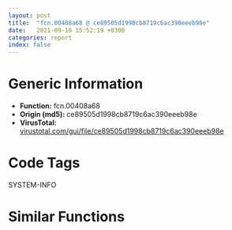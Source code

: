 ```yaml
---
layout: post
title:  "fcn.00408a68 @ ce89505d1998cb8719c6ac390eeeb98e"
date:   2021-09-10 15:52:19 +0300
categories: report
index: false
---
```


# Generic Information
- **Function:** fcn.00408a68
- **Origin (md5):** ce89505d1998cb8719c6ac390eeeb98e
- **VirusTotal:** [virustotal.com/gui/file/ce89505d1998cb8719c6ac390eeeb98e][virustotal_ref]

# Code Tags
<span class="tag" id="SYSTEM-INFO">SYSTEM-INFO</span>


# Similar Functions
<script type="text/javascript" src="https://www.gstatic.com/charts/loader.js"></script>
<script type="text/javascript">

    google.charts.load('current', {'packages':['corechart']});
    google.charts.setOnLoadCallback(drawChart);

    function drawChart() {
    var data = new google.visualization.DataTable();
        data.addColumn('number', 'X');
        data.addColumn('number', 'Y');
        data.addColumn({type: 'string', role: 'tooltip', 'p': {'html': true}});
        data.addColumn({'type': 'string', 'role': 'style'});
        
        data.addRows([
    [77.71527099609375, -224.7757110595703, '<b><a href="/report/fcn.00408a68@ce89505d1998cb8719c6ac390eeeb98e">fcn.00408a68</a><br>@ce89505d1998cb8719c6ac390eeeb98e</b><br><br>push ebp<br>mov ebp esp<br>sub esp 0x324<br>push ebx<br>push 0x17<br>call sub.KERNEL32.dll_IsProcessorFeaturePresent<br>test eax eax<br>je 0x408a82<br>mov ecx dword[ebp+8]<br>int 0x29<br>push 3<br>call fcn.00408c17<br>mov dword[esp] 0x2cc<br>lea eax [ebp-0x324]<br>push 0<br>push eax<br>call fcn.00409f20<br>add esp 0xc<br>mov dword[ebp-0x274] eax<br>mov dword[ebp-0x278] ecx<br>mov dword[ebp-0x27c] edx<br>mov dword[ebp-0x280] ebx<br>mov dword[ebp-0x284] esi<br>mov dword[ebp-0x288] edi<br>mov word[ebp-0x25c] ss<br>mov word[ebp-0x268] cs<br>mov word[ebp-0x28c] ds<br>mov word[ebp-0x290] es<br>mov word[ebp-0x294] fs<br>mov word[ebp-0x298] gs<br>pushfd<br>pop dword[ebp-0x264]<br>mov eax dword[ebp+4]<br>mov dword[ebp-0x26c] eax<br>lea eax [ebp+4]<br>mov dword[ebp-0x260] eax<br>mov dword[ebp-0x324] 0x10001<br>mov eax dword[eax-4]<br>push 0x50<br>mov dword[ebp-0x270] eax<br>lea eax [ebp-0x58]<br>push 0<br>push eax<br>call fcn.00409f20<br>mov eax dword[ebp+4]<br>add esp 0xc<br>mov dword[ebp-0x58] 0x40000015<br>mov dword[ebp-0x54] 1<br>mov dword[ebp-0x4c] eax<br>call dword[sym.imp.KERNEL32.dll_IsDebuggerPresent]<br>push 0<br>lea ebx [eax-1]<br>neg ebx<br>lea eax [ebp-0x58]<br>mov dword[ebp-8] eax<br>lea eax [ebp-0x324]<br>sbb bl bl<br>mov dword[ebp-4] eax<br>inc bl<br>call dword[sym.imp.KERNEL32.dll_SetUnhandledExceptionFilter]<br>lea eax [ebp-8]<br>push eax<br>call dword[sym.imp.KERNEL32.dll_UnhandledExceptionFilter]<br>test eax eax<br>jne 0x408b7f<br>test bl bl<br>jne 0x408b7f<br>push 3<br>call fcn.00408c17<br>pop ecx<br>pop ebx<br>leave<br>ret<br>', 'point { fill-color: #e0440e; }'],
[50.2332878112793, -219.6240692138672, '<b><a href="/report/fcn.0045d324@83f49824bfe7c3c24f4b74a2ba6ab65b">fcn.0045d324</a><br>@83f49824bfe7c3c24f4b74a2ba6ab65b</b><br><br>push ebp<br>mov ebp esp<br>sub esp 0x324<br>push ebx<br>push 0x17<br>call sub.KERNEL32.dll_IsProcessorFeaturePresent<br>test eax eax<br>je 0x45d33e<br>mov ecx dword[ebp+8]<br>int 0x29<br>push 3<br>call fcn.0045d4d3<br>mov dword[esp] 0x2cc<br>lea eax [ebp-0x324]<br>push 0<br>push eax<br>call fcn.0045ec20<br>add esp 0xc<br>mov dword[ebp-0x274] eax<br>mov dword[ebp-0x278] ecx<br>mov dword[ebp-0x27c] edx<br>mov dword[ebp-0x280] ebx<br>mov dword[ebp-0x284] esi<br>mov dword[ebp-0x288] edi<br>mov word[ebp-0x25c] ss<br>mov word[ebp-0x268] cs<br>mov word[ebp-0x28c] ds<br>mov word[ebp-0x290] es<br>mov word[ebp-0x294] fs<br>mov word[ebp-0x298] gs<br>pushfd<br>pop dword[ebp-0x264]<br>mov eax dword[ebp+4]<br>mov dword[ebp-0x26c] eax<br>lea eax [ebp+4]<br>mov dword[ebp-0x260] eax<br>mov dword[ebp-0x324] 0x10001<br>mov eax dword[eax-4]<br>push 0x50<br>mov dword[ebp-0x270] eax<br>lea eax [ebp-0x58]<br>push 0<br>push eax<br>call fcn.0045ec20<br>mov eax dword[ebp+4]<br>add esp 0xc<br>mov dword[ebp-0x58] 0x40000015<br>mov dword[ebp-0x54] 1<br>mov dword[ebp-0x4c] eax<br>call dword[sym.imp.KERNEL32.dll_IsDebuggerPresent]<br>push 0<br>lea ebx [eax-1]<br>neg ebx<br>lea eax [ebp-0x58]<br>mov dword[ebp-8] eax<br>lea eax [ebp-0x324]<br>sbb bl bl<br>mov dword[ebp-4] eax<br>inc bl<br>call dword[sym.imp.KERNEL32.dll_SetUnhandledExceptionFilter]<br>lea eax [ebp-8]<br>push eax<br>call dword[sym.imp.KERNEL32.dll_UnhandledExceptionFilter]<br>test eax eax<br>jne 0x45d43b<br>test bl bl<br>jne 0x45d43b<br>push 3<br>call fcn.0045d4d3<br>pop ecx<br>pop ebx<br>leave<br>ret<br>', 'null'],
[28.261157989501953, -246.42340087890625, '<b><a href="/report/fcn.004084a3@41d541db4a17e11df1b616218be77825">fcn.004084a3</a><br>@41d541db4a17e11df1b616218be77825</b><br><br>push ebp<br>mov ebp esp<br>sub esp 0x324<br>push ebx<br>push 0x17<br>call sub.KERNEL32.dll_IsProcessorFeaturePresent<br>test eax eax<br>je 0x4084bd<br>mov ecx dword[ebp+8]<br>int 0x29<br>push 3<br>call fcn.00408652<br>mov dword[esp] 0x2cc<br>lea eax [ebp-0x324]<br>push 0<br>push eax<br>call fcn.00409960<br>add esp 0xc<br>mov dword[ebp-0x274] eax<br>mov dword[ebp-0x278] ecx<br>mov dword[ebp-0x27c] edx<br>mov dword[ebp-0x280] ebx<br>mov dword[ebp-0x284] esi<br>mov dword[ebp-0x288] edi<br>mov word[ebp-0x25c] ss<br>mov word[ebp-0x268] cs<br>mov word[ebp-0x28c] ds<br>mov word[ebp-0x290] es<br>mov word[ebp-0x294] fs<br>mov word[ebp-0x298] gs<br>pushfd<br>pop dword[ebp-0x264]<br>mov eax dword[ebp+4]<br>mov dword[ebp-0x26c] eax<br>lea eax [ebp+4]<br>mov dword[ebp-0x260] eax<br>mov dword[ebp-0x324] 0x10001<br>mov eax dword[eax-4]<br>push 0x50<br>mov dword[ebp-0x270] eax<br>lea eax [ebp-0x58]<br>push 0<br>push eax<br>call fcn.00409960<br>mov eax dword[ebp+4]<br>add esp 0xc<br>mov dword[ebp-0x58] 0x40000015<br>mov dword[ebp-0x54] 1<br>mov dword[ebp-0x4c] eax<br>call dword[sym.imp.KERNEL32.dll_IsDebuggerPresent]<br>push 0<br>lea ebx [eax-1]<br>neg ebx<br>lea eax [ebp-0x58]<br>mov dword[ebp-8] eax<br>lea eax [ebp-0x324]<br>sbb bl bl<br>mov dword[ebp-4] eax<br>inc bl<br>call dword[sym.imp.KERNEL32.dll_SetUnhandledExceptionFilter]<br>lea eax [ebp-8]<br>push eax<br>call dword[sym.imp.KERNEL32.dll_UnhandledExceptionFilter]<br>test eax eax<br>jne 0x4085ba<br>test bl bl<br>jne 0x4085ba<br>push 3<br>call fcn.00408652<br>pop ecx<br>pop ebx<br>leave<br>ret<br>', 'null'],
[108.47875213623047, -230.68666076660156, '<b><a href="/report/fcn.00416433@368dd66411b8b6ce2bcd15b0e14af5c0">fcn.00416433</a><br>@368dd66411b8b6ce2bcd15b0e14af5c0</b><br><br>push ebp<br>mov ebp esp<br>sub esp 0x324<br>push ebx<br>push 0x17<br>call sub.KERNEL32.dll_IsProcessorFeaturePresent<br>test eax eax<br>je 0x41644d<br>mov ecx dword[ebp+8]<br>int 0x29<br>push 3<br>call fcn.004165e2<br>mov dword[esp] 0x2cc<br>lea eax [ebp-0x324]<br>push 0<br>push eax<br>call fcn.00417ba0<br>add esp 0xc<br>mov dword[ebp-0x274] eax<br>mov dword[ebp-0x278] ecx<br>mov dword[ebp-0x27c] edx<br>mov dword[ebp-0x280] ebx<br>mov dword[ebp-0x284] esi<br>mov dword[ebp-0x288] edi<br>mov word[ebp-0x25c] ss<br>mov word[ebp-0x268] cs<br>mov word[ebp-0x28c] ds<br>mov word[ebp-0x290] es<br>mov word[ebp-0x294] fs<br>mov word[ebp-0x298] gs<br>pushfd<br>pop dword[ebp-0x264]<br>mov eax dword[ebp+4]<br>mov dword[ebp-0x26c] eax<br>lea eax [ebp+4]<br>mov dword[ebp-0x260] eax<br>mov dword[ebp-0x324] 0x10001<br>mov eax dword[eax-4]<br>push 0x50<br>mov dword[ebp-0x270] eax<br>lea eax [ebp-0x58]<br>push 0<br>push eax<br>call fcn.00417ba0<br>mov eax dword[ebp+4]<br>add esp 0xc<br>mov dword[ebp-0x58] 0x40000015<br>mov dword[ebp-0x54] 1<br>mov dword[ebp-0x4c] eax<br>call dword[sym.imp.KERNEL32.dll_IsDebuggerPresent]<br>push 0<br>lea ebx [eax-1]<br>neg ebx<br>lea eax [ebp-0x58]<br>mov dword[ebp-8] eax<br>lea eax [ebp-0x324]<br>sbb bl bl<br>mov dword[ebp-4] eax<br>inc bl<br>call dword[sym.imp.KERNEL32.dll_SetUnhandledExceptionFilter]<br>lea eax [ebp-8]<br>push eax<br>call dword[sym.imp.KERNEL32.dll_UnhandledExceptionFilter]<br>test eax eax<br>jne 0x41654a<br>test bl bl<br>jne 0x41654a<br>push 3<br>call fcn.004165e2<br>pop ecx<br>pop ebx<br>leave<br>ret<br>', 'null'],
[69.90187072753906, -191.33152770996094, '<b><a href="/report/fcn.004084a3@b9e7701b101639a92238161f00b7471e">fcn.004084a3</a><br>@b9e7701b101639a92238161f00b7471e</b><br><br>push ebp<br>mov ebp esp<br>sub esp 0x324<br>push ebx<br>push 0x17<br>call sub.KERNEL32.dll_IsProcessorFeaturePresent<br>test eax eax<br>je 0x4084bd<br>mov ecx dword[ebp+8]<br>int 0x29<br>push 3<br>call fcn.00408652<br>mov dword[esp] 0x2cc<br>lea eax [ebp-0x324]<br>push 0<br>push eax<br>call fcn.00409960<br>add esp 0xc<br>mov dword[ebp-0x274] eax<br>mov dword[ebp-0x278] ecx<br>mov dword[ebp-0x27c] edx<br>mov dword[ebp-0x280] ebx<br>mov dword[ebp-0x284] esi<br>mov dword[ebp-0x288] edi<br>mov word[ebp-0x25c] ss<br>mov word[ebp-0x268] cs<br>mov word[ebp-0x28c] ds<br>mov word[ebp-0x290] es<br>mov word[ebp-0x294] fs<br>mov word[ebp-0x298] gs<br>pushfd<br>pop dword[ebp-0x264]<br>mov eax dword[ebp+4]<br>mov dword[ebp-0x26c] eax<br>lea eax [ebp+4]<br>mov dword[ebp-0x260] eax<br>mov dword[ebp-0x324] 0x10001<br>mov eax dword[eax-4]<br>push 0x50<br>mov dword[ebp-0x270] eax<br>lea eax [ebp-0x58]<br>push 0<br>push eax<br>call fcn.00409960<br>mov eax dword[ebp+4]<br>add esp 0xc<br>mov dword[ebp-0x58] 0x40000015<br>mov dword[ebp-0x54] 1<br>mov dword[ebp-0x4c] eax<br>call dword[sym.imp.KERNEL32.dll_IsDebuggerPresent]<br>push 0<br>lea ebx [eax-1]<br>neg ebx<br>lea eax [ebp-0x58]<br>mov dword[ebp-8] eax<br>lea eax [ebp-0x324]<br>sbb bl bl<br>mov dword[ebp-4] eax<br>inc bl<br>call dword[sym.imp.KERNEL32.dll_SetUnhandledExceptionFilter]<br>lea eax [ebp-8]<br>push eax<br>call dword[sym.imp.KERNEL32.dll_UnhandledExceptionFilter]<br>test eax eax<br>jne 0x4085ba<br>test bl bl<br>jne 0x4085ba<br>push 3<br>call fcn.00408652<br>pop ecx<br>pop ebx<br>leave<br>ret<br>', 'null'],
[88.20030975341797, -257.7645263671875, '<b><a href="/report/fcn.004084a3@1bf3bcaca0e582026c935549bb7d8a33">fcn.004084a3</a><br>@1bf3bcaca0e582026c935549bb7d8a33</b><br><br>push ebp<br>mov ebp esp<br>sub esp 0x324<br>push ebx<br>push 0x17<br>call sub.KERNEL32.dll_IsProcessorFeaturePresent<br>test eax eax<br>je 0x4084bd<br>mov ecx dword[ebp+8]<br>int 0x29<br>push 3<br>call fcn.00408652<br>mov dword[esp] 0x2cc<br>lea eax [ebp-0x324]<br>push 0<br>push eax<br>call fcn.00409960<br>add esp 0xc<br>mov dword[ebp-0x274] eax<br>mov dword[ebp-0x278] ecx<br>mov dword[ebp-0x27c] edx<br>mov dword[ebp-0x280] ebx<br>mov dword[ebp-0x284] esi<br>mov dword[ebp-0x288] edi<br>mov word[ebp-0x25c] ss<br>mov word[ebp-0x268] cs<br>mov word[ebp-0x28c] ds<br>mov word[ebp-0x290] es<br>mov word[ebp-0x294] fs<br>mov word[ebp-0x298] gs<br>pushfd<br>pop dword[ebp-0x264]<br>mov eax dword[ebp+4]<br>mov dword[ebp-0x26c] eax<br>lea eax [ebp+4]<br>mov dword[ebp-0x260] eax<br>mov dword[ebp-0x324] 0x10001<br>mov eax dword[eax-4]<br>push 0x50<br>mov dword[ebp-0x270] eax<br>lea eax [ebp-0x58]<br>push 0<br>push eax<br>call fcn.00409960<br>mov eax dword[ebp+4]<br>add esp 0xc<br>mov dword[ebp-0x58] 0x40000015<br>mov dword[ebp-0x54] 1<br>mov dword[ebp-0x4c] eax<br>call dword[sym.imp.KERNEL32.dll_IsDebuggerPresent]<br>push 0<br>lea ebx [eax-1]<br>neg ebx<br>lea eax [ebp-0x58]<br>mov dword[ebp-8] eax<br>lea eax [ebp-0x324]<br>sbb bl bl<br>mov dword[ebp-4] eax<br>inc bl<br>call dword[sym.imp.KERNEL32.dll_SetUnhandledExceptionFilter]<br>lea eax [ebp-8]<br>push eax<br>call dword[sym.imp.KERNEL32.dll_UnhandledExceptionFilter]<br>test eax eax<br>jne 0x4085ba<br>test bl bl<br>jne 0x4085ba<br>push 3<br>call fcn.00408652<br>pop ecx<br>pop ebx<br>leave<br>ret<br>', 'null'],
[39.733680725097656, -186.69517517089844, '<b><a href="/report/fcn.004084a3@e9c6b3bcaa2edc455cb26f1e0f4a513a">fcn.004084a3</a><br>@e9c6b3bcaa2edc455cb26f1e0f4a513a</b><br><br>push ebp<br>mov ebp esp<br>sub esp 0x324<br>push ebx<br>push 0x17<br>call sub.KERNEL32.dll_IsProcessorFeaturePresent<br>test eax eax<br>je 0x4084bd<br>mov ecx dword[ebp+8]<br>int 0x29<br>push 3<br>call fcn.00408652<br>mov dword[esp] 0x2cc<br>lea eax [ebp-0x324]<br>push 0<br>push eax<br>call fcn.00409960<br>add esp 0xc<br>mov dword[ebp-0x274] eax<br>mov dword[ebp-0x278] ecx<br>mov dword[ebp-0x27c] edx<br>mov dword[ebp-0x280] ebx<br>mov dword[ebp-0x284] esi<br>mov dword[ebp-0x288] edi<br>mov word[ebp-0x25c] ss<br>mov word[ebp-0x268] cs<br>mov word[ebp-0x28c] ds<br>mov word[ebp-0x290] es<br>mov word[ebp-0x294] fs<br>mov word[ebp-0x298] gs<br>pushfd<br>pop dword[ebp-0x264]<br>mov eax dword[ebp+4]<br>mov dword[ebp-0x26c] eax<br>lea eax [ebp+4]<br>mov dword[ebp-0x260] eax<br>mov dword[ebp-0x324] 0x10001<br>mov eax dword[eax-4]<br>push 0x50<br>mov dword[ebp-0x270] eax<br>lea eax [ebp-0x58]<br>push 0<br>push eax<br>call fcn.00409960<br>mov eax dword[ebp+4]<br>add esp 0xc<br>mov dword[ebp-0x58] 0x40000015<br>mov dword[ebp-0x54] 1<br>mov dword[ebp-0x4c] eax<br>call dword[sym.imp.KERNEL32.dll_IsDebuggerPresent]<br>push 0<br>lea ebx [eax-1]<br>neg ebx<br>lea eax [ebp-0x58]<br>mov dword[ebp-8] eax<br>lea eax [ebp-0x324]<br>sbb bl bl<br>mov dword[ebp-4] eax<br>inc bl<br>call dword[sym.imp.KERNEL32.dll_SetUnhandledExceptionFilter]<br>lea eax [ebp-8]<br>push eax<br>call dword[sym.imp.KERNEL32.dll_UnhandledExceptionFilter]<br>test eax eax<br>jne 0x4085ba<br>test bl bl<br>jne 0x4085ba<br>push 3<br>call fcn.00408652<br>pop ecx<br>pop ebx<br>leave<br>ret<br>', 'null'],
[19.448606491088867, -213.7664031982422, '<b><a href="/report/fcn.004084a3@9060907d555cecab3519fcbc82318d7e">fcn.004084a3</a><br>@9060907d555cecab3519fcbc82318d7e</b><br><br>push ebp<br>mov ebp esp<br>sub esp 0x324<br>push ebx<br>push 0x17<br>call sub.KERNEL32.dll_IsProcessorFeaturePresent<br>test eax eax<br>je 0x4084bd<br>mov ecx dword[ebp+8]<br>int 0x29<br>push 3<br>call fcn.00408652<br>mov dword[esp] 0x2cc<br>lea eax [ebp-0x324]<br>push 0<br>push eax<br>call fcn.00409960<br>add esp 0xc<br>mov dword[ebp-0x274] eax<br>mov dword[ebp-0x278] ecx<br>mov dword[ebp-0x27c] edx<br>mov dword[ebp-0x280] ebx<br>mov dword[ebp-0x284] esi<br>mov dword[ebp-0x288] edi<br>mov word[ebp-0x25c] ss<br>mov word[ebp-0x268] cs<br>mov word[ebp-0x28c] ds<br>mov word[ebp-0x290] es<br>mov word[ebp-0x294] fs<br>mov word[ebp-0x298] gs<br>pushfd<br>pop dword[ebp-0x264]<br>mov eax dword[ebp+4]<br>mov dword[ebp-0x26c] eax<br>lea eax [ebp+4]<br>mov dword[ebp-0x260] eax<br>mov dword[ebp-0x324] 0x10001<br>mov eax dword[eax-4]<br>push 0x50<br>mov dword[ebp-0x270] eax<br>lea eax [ebp-0x58]<br>push 0<br>push eax<br>call fcn.00409960<br>mov eax dword[ebp+4]<br>add esp 0xc<br>mov dword[ebp-0x58] 0x40000015<br>mov dword[ebp-0x54] 1<br>mov dword[ebp-0x4c] eax<br>call dword[sym.imp.KERNEL32.dll_IsDebuggerPresent]<br>push 0<br>lea ebx [eax-1]<br>neg ebx<br>lea eax [ebp-0x58]<br>mov dword[ebp-8] eax<br>lea eax [ebp-0x324]<br>sbb bl bl<br>mov dword[ebp-4] eax<br>inc bl<br>call dword[sym.imp.KERNEL32.dll_SetUnhandledExceptionFilter]<br>lea eax [ebp-8]<br>push eax<br>call dword[sym.imp.KERNEL32.dll_UnhandledExceptionFilter]<br>test eax eax<br>jne 0x4085ba<br>test bl bl<br>jne 0x4085ba<br>push 3<br>call fcn.00408652<br>pop ecx<br>pop ebx<br>leave<br>ret<br>', 'null'],
[99.7091064453125, -198.00331115722656, '<b><a href="/report/fcn.0045d324@6f3954a480bef11309decb3759df55ad">fcn.0045d324</a><br>@6f3954a480bef11309decb3759df55ad</b><br><br>push ebp<br>mov ebp esp<br>sub esp 0x324<br>push ebx<br>push 0x17<br>call sub.KERNEL32.dll_IsProcessorFeaturePresent<br>test eax eax<br>je 0x45d33e<br>mov ecx dword[ebp+8]<br>int 0x29<br>push 3<br>call fcn.0045d4d3<br>mov dword[esp] 0x2cc<br>lea eax [ebp-0x324]<br>push 0<br>push eax<br>call fcn.0045ec20<br>add esp 0xc<br>mov dword[ebp-0x274] eax<br>mov dword[ebp-0x278] ecx<br>mov dword[ebp-0x27c] edx<br>mov dword[ebp-0x280] ebx<br>mov dword[ebp-0x284] esi<br>mov dword[ebp-0x288] edi<br>mov word[ebp-0x25c] ss<br>mov word[ebp-0x268] cs<br>mov word[ebp-0x28c] ds<br>mov word[ebp-0x290] es<br>mov word[ebp-0x294] fs<br>mov word[ebp-0x298] gs<br>pushfd<br>pop dword[ebp-0x264]<br>mov eax dword[ebp+4]<br>mov dword[ebp-0x26c] eax<br>lea eax [ebp+4]<br>mov dword[ebp-0x260] eax<br>mov dword[ebp-0x324] 0x10001<br>mov eax dword[eax-4]<br>push 0x50<br>mov dword[ebp-0x270] eax<br>lea eax [ebp-0x58]<br>push 0<br>push eax<br>call fcn.0045ec20<br>mov eax dword[ebp+4]<br>add esp 0xc<br>mov dword[ebp-0x58] 0x40000015<br>mov dword[ebp-0x54] 1<br>mov dword[ebp-0x4c] eax<br>call dword[sym.imp.KERNEL32.dll_IsDebuggerPresent]<br>push 0<br>lea ebx [eax-1]<br>neg ebx<br>lea eax [ebp-0x58]<br>mov dword[ebp-8] eax<br>lea eax [ebp-0x324]<br>sbb bl bl<br>mov dword[ebp-4] eax<br>inc bl<br>call dword[sym.imp.KERNEL32.dll_SetUnhandledExceptionFilter]<br>lea eax [ebp-8]<br>push eax<br>call dword[sym.imp.KERNEL32.dll_UnhandledExceptionFilter]<br>test eax eax<br>jne 0x45d43b<br>test bl bl<br>jne 0x45d43b<br>push 3<br>call fcn.0045d4d3<br>pop ecx<br>pop ebx<br>leave<br>ret<br>', 'null'],
[58.05916213989258, -253.05174255371094, '<b><a href="/report/fcn.00416443@c0371bf2f84d37acabd30e547b4cc5fa">fcn.00416443</a><br>@c0371bf2f84d37acabd30e547b4cc5fa</b><br><br>push ebp<br>mov ebp esp<br>sub esp 0x324<br>push ebx<br>push 0x17<br>call sub.KERNEL32.dll_IsProcessorFeaturePresent<br>test eax eax<br>je 0x41645d<br>mov ecx dword[ebp+8]<br>int 0x29<br>push 3<br>call fcn.004165f2<br>mov dword[esp] 0x2cc<br>lea eax [ebp-0x324]<br>push 0<br>push eax<br>call fcn.00417bb0<br>add esp 0xc<br>mov dword[ebp-0x274] eax<br>mov dword[ebp-0x278] ecx<br>mov dword[ebp-0x27c] edx<br>mov dword[ebp-0x280] ebx<br>mov dword[ebp-0x284] esi<br>mov dword[ebp-0x288] edi<br>mov word[ebp-0x25c] ss<br>mov word[ebp-0x268] cs<br>mov word[ebp-0x28c] ds<br>mov word[ebp-0x290] es<br>mov word[ebp-0x294] fs<br>mov word[ebp-0x298] gs<br>pushfd<br>pop dword[ebp-0x264]<br>mov eax dword[ebp+4]<br>mov dword[ebp-0x26c] eax<br>lea eax [ebp+4]<br>mov dword[ebp-0x260] eax<br>mov dword[ebp-0x324] 0x10001<br>mov eax dword[eax-4]<br>push 0x50<br>mov dword[ebp-0x270] eax<br>lea eax [ebp-0x58]<br>push 0<br>push eax<br>call fcn.00417bb0<br>mov eax dword[ebp+4]<br>add esp 0xc<br>mov dword[ebp-0x58] 0x40000015<br>mov dword[ebp-0x54] 1<br>mov dword[ebp-0x4c] eax<br>call dword[sym.imp.KERNEL32.dll_IsDebuggerPresent]<br>push 0<br>lea ebx [eax-1]<br>neg ebx<br>lea eax [ebp-0x58]<br>mov dword[ebp-8] eax<br>lea eax [ebp-0x324]<br>sbb bl bl<br>mov dword[ebp-4] eax<br>inc bl<br>call dword[sym.imp.KERNEL32.dll_SetUnhandledExceptionFilter]<br>lea eax [ebp-8]<br>push eax<br>call dword[sym.imp.KERNEL32.dll_UnhandledExceptionFilter]<br>test eax eax<br>jne 0x41655a<br>test bl bl<br>jne 0x41655a<br>push 3<br>call fcn.004165f2<br>pop ecx<br>pop ebx<br>leave<br>ret<br>', 'null'],
[-145.26934814453125, 24.76740074157715, '<b><a href="/report/fcn.00414747@d32515577b2cd57bf3dd6c5e3c37e219">fcn.00414747</a><br>@d32515577b2cd57bf3dd6c5e3c37e219</b><br><br>push ebp<br>mov ebp esp<br>sub esp 0x324<br>push ebx<br>push esi<br>push 0x17<br>call sub.KERNEL32.dll_IsProcessorFeaturePresent<br>test eax eax<br>je 0x414762<br>mov ecx dword[ebp+8]<br>int 0x29<br>xor esi esi<br>lea eax [ebp-0x324]<br>push 0x2cc<br>push esi<br>push eax<br>mov dword[0x4de708] esi<br>call fcn.0041c640<br>add esp 0xc<br>mov dword[ebp-0x274] eax<br>mov dword[ebp-0x278] ecx<br>mov dword[ebp-0x27c] edx<br>mov dword[ebp-0x280] ebx<br>mov dword[ebp-0x284] esi<br>mov dword[ebp-0x288] edi<br>mov word[ebp-0x25c] ss<br>mov word[ebp-0x268] cs<br>mov word[ebp-0x28c] ds<br>mov word[ebp-0x290] es<br>mov word[ebp-0x294] fs<br>mov word[ebp-0x298] gs<br>pushfd<br>pop dword[ebp-0x264]<br>mov eax dword[ebp+4]<br>mov dword[ebp-0x26c] eax<br>lea eax [ebp+4]<br>mov dword[ebp-0x260] eax<br>mov dword[ebp-0x324] 0x10001<br>mov eax dword[eax-4]<br>push 0x50<br>mov dword[ebp-0x270] eax<br>lea eax [ebp-0x58]<br>push esi<br>push eax<br>call fcn.0041c640<br>mov eax dword[ebp+4]<br>add esp 0xc<br>mov dword[ebp-0x58] 0x40000015<br>mov dword[ebp-0x54] 1<br>mov dword[ebp-0x4c] eax<br>call dword[sym.imp.KERNEL32.dll_IsDebuggerPresent]<br>push esi<br>lea ebx [eax-1]<br>neg ebx<br>lea eax [ebp-0x58]<br>mov dword[ebp-8] eax<br>lea eax [ebp-0x324]<br>sbb bl bl<br>mov dword[ebp-4] eax<br>inc bl<br>call dword[sym.imp.KERNEL32.dll_SetUnhandledExceptionFilter]<br>lea eax [ebp-8]<br>push eax<br>call dword[sym.imp.KERNEL32.dll_UnhandledExceptionFilter]<br>test eax eax<br>jne 0x41485c<br>movzx eax bl<br>neg eax<br>sbb eax eax<br>and dword[0x4de708] eax<br>pop esi<br>pop ebx<br>mov esp ebp<br>pop ebp<br>ret<br>', 'null'],
[-122.10245513916016, 49.58371353149414, '<b><a href="/report/fcn.00401c63@70e9569a63e2c5481707e2ba7c663021">fcn.00401c63</a><br>@70e9569a63e2c5481707e2ba7c663021</b><br><br>push ebp<br>mov ebp esp<br>sub esp 0x324<br>push ebx<br>push esi<br>push 0x17<br>call sub.KERNEL32.dll_IsProcessorFeaturePresent<br>test eax eax<br>je 0x401c7e<br>mov ecx dword[ebp+8]<br>int 0x29<br>xor esi esi<br>lea eax [ebp-0x324]<br>push 0x2cc<br>push esi<br>push eax<br>mov dword[0x537a60] esi<br>call fcn.004022b0<br>add esp 0xc<br>mov dword[ebp-0x274] eax<br>mov dword[ebp-0x278] ecx<br>mov dword[ebp-0x27c] edx<br>mov dword[ebp-0x280] ebx<br>mov dword[ebp-0x284] esi<br>mov dword[ebp-0x288] edi<br>mov word[ebp-0x25c] ss<br>mov word[ebp-0x268] cs<br>mov word[ebp-0x28c] ds<br>mov word[ebp-0x290] es<br>mov word[ebp-0x294] fs<br>mov word[ebp-0x298] gs<br>pushfd<br>pop dword[ebp-0x264]<br>mov eax dword[ebp+4]<br>mov dword[ebp-0x26c] eax<br>lea eax [ebp+4]<br>mov dword[ebp-0x260] eax<br>mov dword[ebp-0x324] 0x10001<br>mov eax dword[eax-4]<br>push 0x50<br>mov dword[ebp-0x270] eax<br>lea eax [ebp-0x58]<br>push esi<br>push eax<br>call fcn.004022b0<br>mov eax dword[ebp+4]<br>add esp 0xc<br>mov dword[ebp-0x58] 0x40000015<br>mov dword[ebp-0x54] 1<br>mov dword[ebp-0x4c] eax<br>call dword[sym.imp.KERNEL32.dll_IsDebuggerPresent]<br>push esi<br>lea ebx [eax-1]<br>neg ebx<br>lea eax [ebp-0x58]<br>mov dword[ebp-8] eax<br>lea eax [ebp-0x324]<br>sbb bl bl<br>mov dword[ebp-4] eax<br>inc bl<br>call dword[sym.imp.KERNEL32.dll_SetUnhandledExceptionFilter]<br>lea eax [ebp-8]<br>push eax<br>call dword[sym.imp.KERNEL32.dll_UnhandledExceptionFilter]<br>test eax eax<br>jne 0x401d78<br>movzx eax bl<br>neg eax<br>sbb eax eax<br>and dword[0x537a60] eax<br>pop esi<br>pop ebx<br>mov esp ebp<br>pop ebp<br>ret<br>', 'null'],
[-150.14242553710938, 58.43632507324219, '<b><a href="/report/fcn.00432758@8d996434378dbdbb47e86342be5446c7">fcn.00432758</a><br>@8d996434378dbdbb47e86342be5446c7</b><br><br>push ebp<br>mov ebp esp<br>sub esp 0x324<br>push ebx<br>push esi<br>push 0x17<br>call sub.KERNEL32.dll_IsProcessorFeaturePresent<br>test eax eax<br>je 0x432773<br>mov ecx dword[ebp+8]<br>int 0x29<br>xor esi esi<br>lea eax [ebp-0x324]<br>push 0x2cc<br>push esi<br>push eax<br>mov dword[0x4f5b4c] esi<br>call fcn.00434b40<br>add esp 0xc<br>mov dword[ebp-0x274] eax<br>mov dword[ebp-0x278] ecx<br>mov dword[ebp-0x27c] edx<br>mov dword[ebp-0x280] ebx<br>mov dword[ebp-0x284] esi<br>mov dword[ebp-0x288] edi<br>mov word[ebp-0x25c] ss<br>mov word[ebp-0x268] cs<br>mov word[ebp-0x28c] ds<br>mov word[ebp-0x290] es<br>mov word[ebp-0x294] fs<br>mov word[ebp-0x298] gs<br>pushfd<br>pop dword[ebp-0x264]<br>mov eax dword[ebp+4]<br>mov dword[ebp-0x26c] eax<br>lea eax [ebp+4]<br>mov dword[ebp-0x260] eax<br>mov dword[ebp-0x324] 0x10001<br>mov eax dword[eax-4]<br>push 0x50<br>mov dword[ebp-0x270] eax<br>lea eax [ebp-0x58]<br>push esi<br>push eax<br>call fcn.00434b40<br>mov eax dword[ebp+4]<br>add esp 0xc<br>mov dword[ebp-0x58] 0x40000015<br>mov dword[ebp-0x54] 1<br>mov dword[ebp-0x4c] eax<br>call dword[sym.imp.KERNEL32.dll_IsDebuggerPresent]<br>push esi<br>lea ebx [eax-1]<br>neg ebx<br>lea eax [ebp-0x58]<br>mov dword[ebp-8] eax<br>lea eax [ebp-0x324]<br>sbb bl bl<br>mov dword[ebp-4] eax<br>inc bl<br>call dword[sym.imp.KERNEL32.dll_SetUnhandledExceptionFilter]<br>lea eax [ebp-8]<br>push eax<br>call dword[sym.imp.KERNEL32.dll_UnhandledExceptionFilter]<br>test eax eax<br>jne 0x43286d<br>movzx eax bl<br>neg eax<br>sbb eax eax<br>and dword[0x4f5b4c] eax<br>pop esi<br>pop ebx<br>mov esp ebp<br>pop ebp<br>ret<br>', 'null'],
[-126.2382583618164, -3.5568854808807373, '<b><a href="/report/fcn.00402dab@48311276b3cd8adebcd777f7aad326b2">fcn.00402dab</a><br>@48311276b3cd8adebcd777f7aad326b2</b><br><br>push ebp<br>mov ebp esp<br>sub esp 0x324<br>push ebx<br>push esi<br>push 0x17<br>call sub.KERNEL32.dll_IsProcessorFeaturePresent<br>test eax eax<br>je 0x402dc6<br>mov ecx dword[ebp+8]<br>int 0x29<br>xor esi esi<br>lea eax [ebp-0x324]<br>push 0x2cc<br>push esi<br>push eax<br>mov dword[0x4a1b70] esi<br>call fcn.00403710<br>add esp 0xc<br>mov dword[ebp-0x274] eax<br>mov dword[ebp-0x278] ecx<br>mov dword[ebp-0x27c] edx<br>mov dword[ebp-0x280] ebx<br>mov dword[ebp-0x284] esi<br>mov dword[ebp-0x288] edi<br>mov word[ebp-0x25c] ss<br>mov word[ebp-0x268] cs<br>mov word[ebp-0x28c] ds<br>mov word[ebp-0x290] es<br>mov word[ebp-0x294] fs<br>mov word[ebp-0x298] gs<br>pushfd<br>pop dword[ebp-0x264]<br>mov eax dword[ebp+4]<br>mov dword[ebp-0x26c] eax<br>lea eax [ebp+4]<br>mov dword[ebp-0x260] eax<br>mov dword[ebp-0x324] 0x10001<br>mov eax dword[eax-4]<br>push 0x50<br>mov dword[ebp-0x270] eax<br>lea eax [ebp-0x58]<br>push esi<br>push eax<br>call fcn.00403710<br>mov eax dword[ebp+4]<br>add esp 0xc<br>mov dword[ebp-0x58] 0x40000015<br>mov dword[ebp-0x54] 1<br>mov dword[ebp-0x4c] eax<br>call dword[sym.imp.KERNEL32.dll_IsDebuggerPresent]<br>push esi<br>lea ebx [eax-1]<br>neg ebx<br>lea eax [ebp-0x58]<br>mov dword[ebp-8] eax<br>lea eax [ebp-0x324]<br>sbb bl bl<br>mov dword[ebp-4] eax<br>inc bl<br>call dword[sym.imp.KERNEL32.dll_SetUnhandledExceptionFilter]<br>lea eax [ebp-8]<br>push eax<br>call dword[sym.imp.KERNEL32.dll_UnhandledExceptionFilter]<br>test eax eax<br>jne 0x402ec0<br>movzx eax bl<br>neg eax<br>sbb eax eax<br>and dword[0x4a1b70] eax<br>pop esi<br>pop ebx<br>mov esp ebp<br>pop ebp<br>ret<br>', 'null'],
[-111.77054595947266, 22.04439926147461, '<b><a href="/report/fcn.00409654@d59f9c4f445b9f980173dec064f55091">fcn.00409654</a><br>@d59f9c4f445b9f980173dec064f55091</b><br><br>push ebp<br>mov ebp esp<br>sub esp 0x324<br>push ebx<br>push esi<br>push 0x17<br>call sub.KERNEL32.dll_IsProcessorFeaturePresent<br>test eax eax<br>je 0x40966f<br>mov ecx dword[ebp+8]<br>int 0x29<br>xor esi esi<br>lea eax [ebp-0x324]<br>push 0x2cc<br>push esi<br>push eax<br>mov dword[0x436f80] esi<br>call fcn.0040a970<br>add esp 0xc<br>mov dword[ebp-0x274] eax<br>mov dword[ebp-0x278] ecx<br>mov dword[ebp-0x27c] edx<br>mov dword[ebp-0x280] ebx<br>mov dword[ebp-0x284] esi<br>mov dword[ebp-0x288] edi<br>mov word[ebp-0x25c] ss<br>mov word[ebp-0x268] cs<br>mov word[ebp-0x28c] ds<br>mov word[ebp-0x290] es<br>mov word[ebp-0x294] fs<br>mov word[ebp-0x298] gs<br>pushfd<br>pop dword[ebp-0x264]<br>mov eax dword[ebp+4]<br>mov dword[ebp-0x26c] eax<br>lea eax [ebp+4]<br>mov dword[ebp-0x260] eax<br>mov dword[ebp-0x324] 0x10001<br>mov eax dword[eax-4]<br>push 0x50<br>mov dword[ebp-0x270] eax<br>lea eax [ebp-0x58]<br>push esi<br>push eax<br>call fcn.0040a970<br>mov eax dword[ebp+4]<br>add esp 0xc<br>mov dword[ebp-0x58] 0x40000015<br>mov dword[ebp-0x54] 1<br>mov dword[ebp-0x4c] eax<br>call dword[sym.imp.KERNEL32.dll_IsDebuggerPresent]<br>push esi<br>lea ebx [eax-1]<br>neg ebx<br>lea eax [ebp-0x58]<br>mov dword[ebp-8] eax<br>lea eax [ebp-0x324]<br>sbb bl bl<br>mov dword[ebp-4] eax<br>inc bl<br>call dword[sym.imp.KERNEL32.dll_SetUnhandledExceptionFilter]<br>lea eax [ebp-8]<br>push eax<br>call dword[sym.imp.KERNEL32.dll_UnhandledExceptionFilter]<br>test eax eax<br>jne 0x409769<br>movzx eax bl<br>neg eax<br>sbb eax eax<br>and dword[0x436f80] eax<br>pop esi<br>pop ebx<br>mov esp ebp<br>pop ebp<br>ret<br>', 'null'],
[-176.8101043701172, 12.5580472946167, '<b><a href="/report/fcn.00432758@c2f40b3bc10e39d3d975422ee4d09bab">fcn.00432758</a><br>@c2f40b3bc10e39d3d975422ee4d09bab</b><br><br>push ebp<br>mov ebp esp<br>sub esp 0x324<br>push ebx<br>push esi<br>push 0x17<br>call sub.KERNEL32.dll_IsProcessorFeaturePresent<br>test eax eax<br>je 0x432773<br>mov ecx dword[ebp+8]<br>int 0x29<br>xor esi esi<br>lea eax [ebp-0x324]<br>push 0x2cc<br>push esi<br>push eax<br>mov dword[0x4f5b4c] esi<br>call fcn.00434b40<br>add esp 0xc<br>mov dword[ebp-0x274] eax<br>mov dword[ebp-0x278] ecx<br>mov dword[ebp-0x27c] edx<br>mov dword[ebp-0x280] ebx<br>mov dword[ebp-0x284] esi<br>mov dword[ebp-0x288] edi<br>mov word[ebp-0x25c] ss<br>mov word[ebp-0x268] cs<br>mov word[ebp-0x28c] ds<br>mov word[ebp-0x290] es<br>mov word[ebp-0x294] fs<br>mov word[ebp-0x298] gs<br>pushfd<br>pop dword[ebp-0x264]<br>mov eax dword[ebp+4]<br>mov dword[ebp-0x26c] eax<br>lea eax [ebp+4]<br>mov dword[ebp-0x260] eax<br>mov dword[ebp-0x324] 0x10001<br>mov eax dword[eax-4]<br>push 0x50<br>mov dword[ebp-0x270] eax<br>lea eax [ebp-0x58]<br>push esi<br>push eax<br>call fcn.00434b40<br>mov eax dword[ebp+4]<br>add esp 0xc<br>mov dword[ebp-0x58] 0x40000015<br>mov dword[ebp-0x54] 1<br>mov dword[ebp-0x4c] eax<br>call dword[sym.imp.KERNEL32.dll_IsDebuggerPresent]<br>push esi<br>lea ebx [eax-1]<br>neg ebx<br>lea eax [ebp-0x58]<br>mov dword[ebp-8] eax<br>lea eax [ebp-0x324]<br>sbb bl bl<br>mov dword[ebp-4] eax<br>inc bl<br>call dword[sym.imp.KERNEL32.dll_SetUnhandledExceptionFilter]<br>lea eax [ebp-8]<br>push eax<br>call dword[sym.imp.KERNEL32.dll_UnhandledExceptionFilter]<br>test eax eax<br>jne 0x43286d<br>movzx eax bl<br>neg eax<br>sbb eax eax<br>and dword[0x4f5b4c] eax<br>pop esi<br>pop ebx<br>mov esp ebp<br>pop ebp<br>ret<br>', 'null'],
[-174.45420837402344, 41.89189910888672, '<b><a href="/report/fcn.00553ee8@9c2b894b84f59672d8be2e984066f76f">fcn.00553ee8</a><br>@9c2b894b84f59672d8be2e984066f76f</b><br><br>push ebp<br>mov ebp esp<br>sub esp 0x324<br>push ebx<br>push esi<br>push 0x17<br>call sub.KERNEL32.dll_IsProcessorFeaturePresent<br>test eax eax<br>je 0x553f03<br>mov ecx dword[ebp+8]<br>int 0x29<br>xor esi esi<br>lea eax [ebp-0x324]<br>push 0x2cc<br>push esi<br>push eax<br>mov dword[0x5e36f0] esi<br>call fcn.005576f0<br>add esp 0xc<br>mov dword[ebp-0x274] eax<br>mov dword[ebp-0x278] ecx<br>mov dword[ebp-0x27c] edx<br>mov dword[ebp-0x280] ebx<br>mov dword[ebp-0x284] esi<br>mov dword[ebp-0x288] edi<br>mov word[ebp-0x25c] ss<br>mov word[ebp-0x268] cs<br>mov word[ebp-0x28c] ds<br>mov word[ebp-0x290] es<br>mov word[ebp-0x294] fs<br>mov word[ebp-0x298] gs<br>pushfd<br>pop dword[ebp-0x264]<br>mov eax dword[ebp+4]<br>mov dword[ebp-0x26c] eax<br>lea eax [ebp+4]<br>mov dword[ebp-0x260] eax<br>mov dword[ebp-0x324] 0x10001<br>mov eax dword[eax-4]<br>push 0x50<br>mov dword[ebp-0x270] eax<br>lea eax [ebp-0x58]<br>push esi<br>push eax<br>call fcn.005576f0<br>mov eax dword[ebp+4]<br>add esp 0xc<br>mov dword[ebp-0x58] 0x40000015<br>mov dword[ebp-0x54] 1<br>mov dword[ebp-0x4c] eax<br>call dword[sym.imp.KERNEL32.dll_IsDebuggerPresent]<br>push esi<br>lea ebx [eax-1]<br>neg ebx<br>lea eax [ebp-0x58]<br>mov dword[ebp-8] eax<br>lea eax [ebp-0x324]<br>sbb bl bl<br>mov dword[ebp-4] eax<br>inc bl<br>call dword[sym.imp.KERNEL32.dll_SetUnhandledExceptionFilter]<br>lea eax [ebp-8]<br>push eax<br>call dword[sym.imp.KERNEL32.dll_UnhandledExceptionFilter]<br>test eax eax<br>jne 0x553ffd<br>movzx eax bl<br>neg eax<br>sbb eax eax<br>and dword[0x5e36f0] eax<br>pop esi<br>pop ebx<br>mov esp ebp<br>pop ebp<br>ret<br>', 'null'],
[-155.37225341796875, -7.58510160446167, '<b><a href="/report/fcn.00409bfb@0b073c89b077a27e3496540be7574e33">fcn.00409bfb</a><br>@0b073c89b077a27e3496540be7574e33</b><br><br>push ebp<br>mov ebp esp<br>sub esp 0x324<br>push ebx<br>push esi<br>push 0x17<br>call sub.KERNEL32.dll_IsProcessorFeaturePresent<br>test eax eax<br>je 0x409c16<br>mov ecx dword[ebp+8]<br>int 0x29<br>xor esi esi<br>lea eax [ebp-0x324]<br>push 0x2cc<br>push esi<br>push eax<br>mov dword[0x4269dc] esi<br>call fcn.0040bf50<br>add esp 0xc<br>mov dword[ebp-0x274] eax<br>mov dword[ebp-0x278] ecx<br>mov dword[ebp-0x27c] edx<br>mov dword[ebp-0x280] ebx<br>mov dword[ebp-0x284] esi<br>mov dword[ebp-0x288] edi<br>mov word[ebp-0x25c] ss<br>mov word[ebp-0x268] cs<br>mov word[ebp-0x28c] ds<br>mov word[ebp-0x290] es<br>mov word[ebp-0x294] fs<br>mov word[ebp-0x298] gs<br>pushfd<br>pop dword[ebp-0x264]<br>mov eax dword[ebp+4]<br>mov dword[ebp-0x26c] eax<br>lea eax [ebp+4]<br>mov dword[ebp-0x260] eax<br>mov dword[ebp-0x324] 0x10001<br>mov eax dword[eax-4]<br>push 0x50<br>mov dword[ebp-0x270] eax<br>lea eax [ebp-0x58]<br>push esi<br>push eax<br>call fcn.0040bf50<br>mov eax dword[ebp+4]<br>add esp 0xc<br>mov dword[ebp-0x58] 0x40000015<br>mov dword[ebp-0x54] 1<br>mov dword[ebp-0x4c] eax<br>call dword[sym.imp.KERNEL32.dll_IsDebuggerPresent]<br>push esi<br>lea ebx [eax-1]<br>neg ebx<br>lea eax [ebp-0x58]<br>mov dword[ebp-8] eax<br>lea eax [ebp-0x324]<br>sbb bl bl<br>mov dword[ebp-4] eax<br>inc bl<br>call dword[sym.imp.KERNEL32.dll_SetUnhandledExceptionFilter]<br>lea eax [ebp-8]<br>push eax<br>call dword[sym.imp.KERNEL32.dll_UnhandledExceptionFilter]<br>test eax eax<br>jne 0x409d10<br>movzx eax bl<br>neg eax<br>sbb eax eax<br>and dword[0x4269dc] eax<br>pop esi<br>pop ebx<br>mov esp ebp<br>pop ebp<br>ret<br>', 'null'],
[34.17540740966797, 47.84194564819336, '<b><a href="/report/fcn.459c3ea2@284c9c9722cef7520dddfe58806fd72f">fcn.459c3ea2</a><br>@284c9c9722cef7520dddfe58806fd72f</b><br><br>push ebp<br>lea ebp [esp-0x2a8]<br>sub esp 0x328<br>mov eax dword[0x45a6c848]<br>xor eax ebp<br>mov dword[ebp+0x2a4] eax<br>push esi<br>mov dword[ebp+0x88] eax<br>mov dword[ebp+0x84] ecx<br>mov dword[ebp+0x80] edx<br>mov dword[ebp+0x7c] ebx<br>mov dword[ebp+0x78] esi<br>mov dword[ebp+0x74] edi<br>mov word[ebp+0xa0] ss<br>mov word[ebp+0x94] cs<br>mov word[ebp+0x70] ds<br>mov word[ebp+0x6c] es<br>mov word[ebp+0x68] fs<br>mov word[ebp+0x64] gs<br>pushfd<br>pop dword[ebp+0x98]<br>mov esi dword[ebp+0x2ac]<br>lea eax [ebp+0x2ac]<br>mov dword[ebp+0x9c] eax<br>mov dword[ebp-0x28] 0x10001<br>mov dword[ebp+0x90] esi<br>mov eax dword[eax-4]<br>push 0x50<br>mov dword[ebp+0x8c] eax<br>lea eax [ebp-0x80]<br>push 0<br>push eax<br>call fcn.459bd8d0<br>lea eax [ebp-0x80]<br>mov dword[ebp-0x30] eax<br>lea eax [ebp-0x28]<br>add esp 0xc<br>mov dword[ebp-0x80] 0xc000000d<br>mov dword[ebp-0x74] esi<br>mov dword[ebp-0x2c] eax<br>call dword[sym.imp.KERNEL32.dll_IsDebuggerPresent]<br>push 0<br>mov esi eax<br>call dword[sym.imp.KERNEL32.dll_SetUnhandledExceptionFilter]<br>lea eax [ebp-0x30]<br>push eax<br>call dword[sym.imp.KERNEL32.dll_UnhandledExceptionFilter]<br>test eax eax<br>jne 0x459c3f76<br>test esi esi<br>jne 0x459c3f76<br>push 2<br>call fcn.459c93b9<br>pop ecx<br>push 0xc000000d<br>call dword[sym.imp.KERNEL32.dll_GetCurrentProcess]<br>push eax<br>call dword[sym.imp.KERNEL32.dll_TerminateProcess]<br>mov ecx dword[ebp+0x2a4]<br>xor ecx ebp<br>pop esi<br>call fcn.459bcef5<br>add ebp 0x2a8<br>leave<br>ret<br>', 'null'],
[31.31604766845703, 22.250139236450195, '<b><a href="/report/fcn.10013bef@4c3818fdf32d89a09257dbc9d3e142ea">fcn.10013bef</a><br>@4c3818fdf32d89a09257dbc9d3e142ea</b><br><br>push ebp<br>lea ebp [esp-0x2a8]<br>sub esp 0x328<br>mov eax dword[0x10034390]<br>xor eax ebp<br>mov dword[ebp+0x2a4] eax<br>push esi<br>mov dword[ebp+0x88] eax<br>mov dword[ebp+0x84] ecx<br>mov dword[ebp+0x80] edx<br>mov dword[ebp+0x7c] ebx<br>mov dword[ebp+0x78] esi<br>mov dword[ebp+0x74] edi<br>mov word[ebp+0xa0] ss<br>mov word[ebp+0x94] cs<br>mov word[ebp+0x70] ds<br>mov word[ebp+0x6c] es<br>mov word[ebp+0x68] fs<br>mov word[ebp+0x64] gs<br>pushfd<br>pop dword[ebp+0x98]<br>mov esi dword[ebp+0x2ac]<br>lea eax [ebp+0x2ac]<br>mov dword[ebp+0x9c] eax<br>mov dword[ebp-0x28] 0x10001<br>mov dword[ebp+0x90] esi<br>mov eax dword[eax-4]<br>push 0x50<br>mov dword[ebp+0x8c] eax<br>lea eax [ebp-0x80]<br>push 0<br>push eax<br>call fcn.100157d0<br>lea eax [ebp-0x80]<br>mov dword[ebp-0x30] eax<br>lea eax [ebp-0x28]<br>add esp 0xc<br>mov dword[ebp-0x80] 0xc000000d<br>mov dword[ebp-0x74] esi<br>mov dword[ebp-0x2c] eax<br>call dword[sym.imp.KERNEL32.dll_IsDebuggerPresent]<br>push 0<br>mov esi eax<br>call dword[sym.imp.KERNEL32.dll_SetUnhandledExceptionFilter]<br>lea eax [ebp-0x30]<br>push eax<br>call dword[sym.imp.KERNEL32.dll_UnhandledExceptionFilter]<br>test eax eax<br>jne 0x10013cc3<br>test esi esi<br>jne 0x10013cc3<br>push 2<br>call fcn.1001b345<br>pop ecx<br>push 0xc000000d<br>call dword[sym.imp.KERNEL32.dll_GetCurrentProcess]<br>push eax<br>call dword[sym.imp.KERNEL32.dll_TerminateProcess]<br>mov ecx dword[ebp+0x2a4]<br>xor ecx ebp<br>pop esi<br>call fcn.10013bd6<br>add ebp 0x2a8<br>leave<br>ret<br>', 'null'],
[55.33896255493164, 31.704666137695312, '<b><a href="/report/fcn.00408c5a@6c5b0418e4a4c57d99cda47d2717045d">fcn.00408c5a</a><br>@6c5b0418e4a4c57d99cda47d2717045d</b><br><br>push ebp<br>lea ebp [esp-0x2a8]<br>sub esp 0x328<br>mov eax dword[0x43720c]<br>xor eax ebp<br>mov dword[ebp+0x2a4] eax<br>push esi<br>mov dword[ebp+0x88] eax<br>mov dword[ebp+0x84] ecx<br>mov dword[ebp+0x80] edx<br>mov dword[ebp+0x7c] ebx<br>mov dword[ebp+0x78] esi<br>mov dword[ebp+0x74] edi<br>mov word[ebp+0xa0] ss<br>mov word[ebp+0x94] cs<br>mov word[ebp+0x70] ds<br>mov word[ebp+0x6c] es<br>mov word[ebp+0x68] fs<br>mov word[ebp+0x64] gs<br>pushfd<br>pop dword[ebp+0x98]<br>mov esi dword[ebp+0x2ac]<br>lea eax [ebp+0x2ac]<br>mov dword[ebp+0x9c] eax<br>mov dword[ebp-0x28] 0x10001<br>mov dword[ebp+0x90] esi<br>mov eax dword[eax-4]<br>push 0x50<br>mov dword[ebp+0x8c] eax<br>lea eax [ebp-0x80]<br>push 0<br>push eax<br>call fcn.00408570<br>lea eax [ebp-0x80]<br>mov dword[ebp-0x30] eax<br>lea eax [ebp-0x28]<br>add esp 0xc<br>mov dword[ebp-0x80] 0xc000000d<br>mov dword[ebp-0x74] esi<br>mov dword[ebp-0x2c] eax<br>call dword[sym.imp.KERNEL32.dll_IsDebuggerPresent]<br>push 0<br>mov esi eax<br>call dword[sym.imp.KERNEL32.dll_SetUnhandledExceptionFilter]<br>lea eax [ebp-0x30]<br>push eax<br>call dword[sym.imp.KERNEL32.dll_UnhandledExceptionFilter]<br>test eax eax<br>jne 0x408d2e<br>test esi esi<br>jne 0x408d2e<br>push 2<br>call fcn.00411ba3<br>pop ecx<br>push 0xc000000d<br>call dword[sym.imp.KERNEL32.dll_GetCurrentProcess]<br>push eax<br>call dword[sym.imp.KERNEL32.dll_TerminateProcess]<br>mov ecx dword[ebp+0x2a4]<br>xor ecx ebp<br>pop esi<br>call fcn.004082f3<br>add ebp 0x2a8<br>leave<br>ret<br>', 'null'],
[83.29720306396484, 73.05492401123047, '<b><a href="/report/fcn.005715f7@c60344b51fa39a329b92557d24ff7670">fcn.005715f7</a><br>@c60344b51fa39a329b92557d24ff7670</b><br><br>mov edi edi<br>push ebp<br>mov ebp esp<br>sub esp 0x328<br>mov eax dword[0x5ffcc0]<br>xor eax ebp<br>mov dword[ebp-4] eax<br>and dword[ebp-0x328] 0<br>push ebx<br>push 0x4c<br>lea eax [ebp-0x324]<br>push 0<br>push eax<br>call fcn.0057a180<br>lea eax [ebp-0x328]<br>mov dword[ebp-0x2d8] eax<br>lea eax [ebp-0x2d0]<br>add esp 0xc<br>mov dword[ebp-0x2d4] eax<br>mov dword[ebp-0x220] eax<br>mov dword[ebp-0x224] ecx<br>mov dword[ebp-0x228] edx<br>mov dword[ebp-0x22c] ebx<br>mov dword[ebp-0x230] esi<br>mov dword[ebp-0x234] edi<br>mov word[ebp-0x208] ss<br>mov word[ebp-0x214] cs<br>mov word[ebp-0x238] ds<br>mov word[ebp-0x23c] es<br>mov word[ebp-0x240] fs<br>mov word[ebp-0x244] gs<br>pushfd<br>pop dword[ebp-0x210]<br>mov eax dword[ebp+4]<br>lea ecx [ebp+4]<br>mov dword[ebp-0x2d0] 0x10001<br>mov dword[ebp-0x218] eax<br>mov dword[ebp-0x20c] ecx<br>mov ecx dword[ecx-4]<br>mov dword[ebp-0x21c] ecx<br>mov dword[ebp-0x328] 0xc0000417<br>mov dword[ebp-0x324] 1<br>mov dword[ebp-0x31c] eax<br>call dword[sym.imp.KERNEL32.dll_IsDebuggerPresent]<br>push 0<br>mov ebx eax<br>call dword[sym.imp.KERNEL32.dll_SetUnhandledExceptionFilter]<br>lea eax [ebp-0x2d8]<br>push eax<br>call dword[sym.imp.KERNEL32.dll_UnhandledExceptionFilter]<br>test eax eax<br>jne 0x571700<br>test ebx ebx<br>jne 0x571700<br>push 2<br>call fcn.0057ccfb<br>pop ecx<br>push 0xc0000417<br>call dword[sym.imp.KERNEL32.dll_GetCurrentProcess]<br>push eax<br>call dword[sym.imp.KERNEL32.dll_TerminateProcess]<br>mov ecx dword[ebp-4]<br>xor ecx ebp<br>pop ebx<br>call fcn.005713ed<br>leave<br>ret<br>', 'null'],
[89.5885009765625, 98.53677368164062, '<b><a href="/report/fcn.00401cb4@eb7f7fa38880dd66bab8caf5987e5b1a">fcn.00401cb4</a><br>@eb7f7fa38880dd66bab8caf5987e5b1a</b><br><br>mov edi edi<br>push ebp<br>mov ebp esp<br>sub esp 0x328<br>mov eax dword[0x422050]<br>xor eax ebp<br>mov dword[ebp-4] eax<br>and dword[ebp-0x328] 0<br>push ebx<br>push 0x4c<br>lea eax [ebp-0x324]<br>push 0<br>push eax<br>call fcn.00404a60<br>lea eax [ebp-0x328]<br>mov dword[ebp-0x2d8] eax<br>lea eax [ebp-0x2d0]<br>add esp 0xc<br>mov dword[ebp-0x2d4] eax<br>mov dword[ebp-0x220] eax<br>mov dword[ebp-0x224] ecx<br>mov dword[ebp-0x228] edx<br>mov dword[ebp-0x22c] ebx<br>mov dword[ebp-0x230] esi<br>mov dword[ebp-0x234] edi<br>mov word[ebp-0x208] ss<br>mov word[ebp-0x214] cs<br>mov word[ebp-0x238] ds<br>mov word[ebp-0x23c] es<br>mov word[ebp-0x240] fs<br>mov word[ebp-0x244] gs<br>pushfd<br>pop dword[ebp-0x210]<br>mov eax dword[ebp+4]<br>lea ecx [ebp+4]<br>mov dword[ebp-0x2d0] 0x10001<br>mov dword[ebp-0x218] eax<br>mov dword[ebp-0x20c] ecx<br>mov ecx dword[ecx-4]<br>mov dword[ebp-0x21c] ecx<br>mov dword[ebp-0x328] 0xc0000417<br>mov dword[ebp-0x324] 1<br>mov dword[ebp-0x31c] eax<br>call dword[sym.imp.KERNEL32.dll_IsDebuggerPresent]<br>push 0<br>mov ebx eax<br>call dword[sym.imp.KERNEL32.dll_SetUnhandledExceptionFilter]<br>lea eax [ebp-0x2d8]<br>push eax<br>call dword[sym.imp.KERNEL32.dll_UnhandledExceptionFilter]<br>test eax eax<br>jne 0x401dbd<br>test ebx ebx<br>jne 0x401dbd<br>push 2<br>call fcn.00404467<br>pop ecx<br>push 0xc0000417<br>call dword[sym.imp.KERNEL32.dll_GetCurrentProcess]<br>push eax<br>call dword[sym.imp.KERNEL32.dll_TerminateProcess]<br>mov ecx dword[ebp-4]<br>xor ecx ebp<br>pop ebx<br>call fcn.0040154b<br>leave<br>ret<br>', 'null'],
[63.01594161987305, 91.53693389892578, '<b><a href="/report/fcn.00476af4@289859175c221b107317af7727d26c17">fcn.00476af4</a><br>@289859175c221b107317af7727d26c17</b><br><br>mov edi edi<br>push ebp<br>mov ebp esp<br>sub esp 0x328<br>mov eax dword[0x4cfec0]<br>xor eax ebp<br>mov dword[ebp-4] eax<br>and dword[ebp-0x328] 0<br>push ebx<br>push 0x4c<br>lea eax [ebp-0x324]<br>push 0<br>push eax<br>call fcn.00476a60<br>lea eax [ebp-0x328]<br>mov dword[ebp-0x2d8] eax<br>lea eax [ebp-0x2d0]<br>add esp 0xc<br>mov dword[ebp-0x2d4] eax<br>mov dword[ebp-0x220] eax<br>mov dword[ebp-0x224] ecx<br>mov dword[ebp-0x228] edx<br>mov dword[ebp-0x22c] ebx<br>mov dword[ebp-0x230] esi<br>mov dword[ebp-0x234] edi<br>mov word[ebp-0x208] ss<br>mov word[ebp-0x214] cs<br>mov word[ebp-0x238] ds<br>mov word[ebp-0x23c] es<br>mov word[ebp-0x240] fs<br>mov word[ebp-0x244] gs<br>pushfd<br>pop dword[ebp-0x210]<br>mov eax dword[ebp+4]<br>lea ecx [ebp+4]<br>mov dword[ebp-0x2d0] 0x10001<br>mov dword[ebp-0x218] eax<br>mov dword[ebp-0x20c] ecx<br>mov ecx dword[ecx-4]<br>mov dword[ebp-0x21c] ecx<br>mov dword[ebp-0x328] 0xc0000417<br>mov dword[ebp-0x324] 1<br>mov dword[ebp-0x31c] eax<br>call dword[sym.imp.KERNEL32.dll_IsDebuggerPresent]<br>push 0<br>mov ebx eax<br>call dword[sym.imp.KERNEL32.dll_SetUnhandledExceptionFilter]<br>lea eax [ebp-0x2d8]<br>push eax<br>call dword[sym.imp.KERNEL32.dll_UnhandledExceptionFilter]<br>test eax eax<br>jne 0x476bfd<br>test ebx ebx<br>jne 0x476bfd<br>push 2<br>call fcn.00481951<br>pop ecx<br>push 0xc0000417<br>call dword[sym.imp.KERNEL32.dll_GetCurrentProcess]<br>push eax<br>call dword[sym.imp.KERNEL32.dll_TerminateProcess]<br>mov ecx dword[ebp-4]<br>xor ecx ebp<br>pop ebx<br>call fcn.0047641d<br>leave<br>ret<br>', 'null'],
[59.255523681640625, 176.15589904785156, '<b><a href="/report/fcn.0041492a@b8b9cf6862b0d68d10750002e5baaf97">fcn.0041492a</a><br>@b8b9cf6862b0d68d10750002e5baaf97</b><br><br>mov edi edi<br>push ebp<br>mov ebp esp<br>sub esp 0x328<br>mov eax dword[0x475084]<br>xor eax ebp<br>mov dword[ebp-4] eax<br>push ebx<br>mov ebx dword[ebp+8]<br>push edi<br>cmp ebx 0xffffffff<br>je 0x414950<br>push ebx<br>call fcn.0041b8f0<br>pop ecx<br>and dword[ebp-0x320] 0<br>push 0x4c<br>lea eax [ebp-0x31c]<br>push 0<br>push eax<br>call fcn.00412c10<br>lea eax [ebp-0x320]<br>mov dword[ebp-0x328] eax<br>lea eax [ebp-0x2d0]<br>add esp 0xc<br>mov dword[ebp-0x324] eax<br>mov dword[ebp-0x220] eax<br>mov dword[ebp-0x224] ecx<br>mov dword[ebp-0x228] edx<br>mov dword[ebp-0x22c] ebx<br>mov dword[ebp-0x230] esi<br>mov dword[ebp-0x234] edi<br>mov word[ebp-0x208] ss<br>mov word[ebp-0x214] cs<br>mov word[ebp-0x238] ds<br>mov word[ebp-0x23c] es<br>mov word[ebp-0x240] fs<br>mov word[ebp-0x244] gs<br>pushfd<br>pop dword[ebp-0x210]<br>mov eax dword[ebp+4]<br>lea ecx [ebp+4]<br>mov dword[ebp-0x20c] ecx<br>mov dword[ebp-0x2d0] 0x10001<br>mov dword[ebp-0x218] eax<br>mov ecx dword[ecx-4]<br>mov dword[ebp-0x21c] ecx<br>mov ecx dword[ebp+0xc]<br>mov dword[ebp-0x320] ecx<br>mov ecx dword[ebp+0x10]<br>mov dword[ebp-0x31c] ecx<br>mov dword[ebp-0x314] eax<br>call dword[sym.imp.KERNEL32.dll_IsDebuggerPresent]<br>push 0<br>mov edi eax<br>call dword[sym.imp.KERNEL32.dll_SetUnhandledExceptionFilter]<br>lea eax [ebp-0x328]<br>push eax<br>call dword[sym.imp.KERNEL32.dll_UnhandledExceptionFilter]<br>test eax eax<br>jne 0x414a45<br>test edi edi<br>jne 0x414a45<br>cmp ebx 0xffffffff<br>je 0x414a45<br>push ebx<br>call fcn.0041b8f0<br>pop ecx<br>mov ecx dword[ebp-4]<br>pop edi<br>xor ecx ebp<br>pop ebx<br>call fcn.00410b3d<br>leave<br>ret<br>', 'null'],
[45.640098571777344, 203.52642822265625, '<b><a href="/report/fcn.004f9ee0@e2ba7f10eb234338a49853c34d7d9c56">fcn.004f9ee0</a><br>@e2ba7f10eb234338a49853c34d7d9c56</b><br><br>mov edi edi<br>push ebp<br>mov ebp esp<br>sub esp 0x328<br>mov eax dword[0x55bdf4]<br>xor eax ebp<br>mov dword[ebp-4] eax<br>push ebx<br>mov ebx dword[ebp+8]<br>push edi<br>cmp ebx 0xffffffff<br>je 0x4f9f06<br>push ebx<br>call fcn.00502207<br>pop ecx<br>and dword[ebp-0x320] 0<br>push 0x4c<br>lea eax [ebp-0x31c]<br>push 0<br>push eax<br>call fcn.004f37e0<br>lea eax [ebp-0x320]<br>mov dword[ebp-0x328] eax<br>lea eax [ebp-0x2d0]<br>add esp 0xc<br>mov dword[ebp-0x324] eax<br>mov dword[ebp-0x220] eax<br>mov dword[ebp-0x224] ecx<br>mov dword[ebp-0x228] edx<br>mov dword[ebp-0x22c] ebx<br>mov dword[ebp-0x230] esi<br>mov dword[ebp-0x234] edi<br>mov word[ebp-0x208] ss<br>mov word[ebp-0x214] cs<br>mov word[ebp-0x238] ds<br>mov word[ebp-0x23c] es<br>mov word[ebp-0x240] fs<br>mov word[ebp-0x244] gs<br>pushfd<br>pop dword[ebp-0x210]<br>mov eax dword[ebp+4]<br>lea ecx [ebp+4]<br>mov dword[ebp-0x20c] ecx<br>mov dword[ebp-0x2d0] 0x10001<br>mov dword[ebp-0x218] eax<br>mov ecx dword[ecx-4]<br>mov dword[ebp-0x21c] ecx<br>mov ecx dword[ebp+0xc]<br>mov dword[ebp-0x320] ecx<br>mov ecx dword[ebp+0x10]<br>mov dword[ebp-0x31c] ecx<br>mov dword[ebp-0x314] eax<br>call dword[sym.imp.KERNEL32.dll_IsDebuggerPresent]<br>push 0<br>mov edi eax<br>call dword[sym.imp.KERNEL32.dll_SetUnhandledExceptionFilter]<br>lea eax [ebp-0x328]<br>push eax<br>call dword[sym.imp.KERNEL32.dll_UnhandledExceptionFilter]<br>test eax eax<br>jne 0x4f9ffb<br>test edi edi<br>jne 0x4f9ffb<br>cmp ebx 0xffffffff<br>je 0x4f9ffb<br>push ebx<br>call fcn.00502207<br>pop ecx<br>mov ecx dword[ebp-4]<br>pop edi<br>xor ecx ebp<br>pop ebx<br>call fcn.004f166b<br>leave<br>ret<br>', 'null'],
[91.73751831054688, 173.83291625976562, '<b><a href="/report/fcn.0041492a@9571c7458fae91969aaed3955e433f49">fcn.0041492a</a><br>@9571c7458fae91969aaed3955e433f49</b><br><br>mov edi edi<br>push ebp<br>mov ebp esp<br>sub esp 0x328<br>mov eax dword[0x475084]<br>xor eax ebp<br>mov dword[ebp-4] eax<br>push ebx<br>mov ebx dword[ebp+8]<br>push edi<br>cmp ebx 0xffffffff<br>je 0x414950<br>push ebx<br>call fcn.0041b8f0<br>pop ecx<br>and dword[ebp-0x320] 0<br>push 0x4c<br>lea eax [ebp-0x31c]<br>push 0<br>push eax<br>call fcn.00412c10<br>lea eax [ebp-0x320]<br>mov dword[ebp-0x328] eax<br>lea eax [ebp-0x2d0]<br>add esp 0xc<br>mov dword[ebp-0x324] eax<br>mov dword[ebp-0x220] eax<br>mov dword[ebp-0x224] ecx<br>mov dword[ebp-0x228] edx<br>mov dword[ebp-0x22c] ebx<br>mov dword[ebp-0x230] esi<br>mov dword[ebp-0x234] edi<br>mov word[ebp-0x208] ss<br>mov word[ebp-0x214] cs<br>mov word[ebp-0x238] ds<br>mov word[ebp-0x23c] es<br>mov word[ebp-0x240] fs<br>mov word[ebp-0x244] gs<br>pushfd<br>pop dword[ebp-0x210]<br>mov eax dword[ebp+4]<br>lea ecx [ebp+4]<br>mov dword[ebp-0x20c] ecx<br>mov dword[ebp-0x2d0] 0x10001<br>mov dword[ebp-0x218] eax<br>mov ecx dword[ecx-4]<br>mov dword[ebp-0x21c] ecx<br>mov ecx dword[ebp+0xc]<br>mov dword[ebp-0x320] ecx<br>mov ecx dword[ebp+0x10]<br>mov dword[ebp-0x31c] ecx<br>mov dword[ebp-0x314] eax<br>call dword[sym.imp.KERNEL32.dll_IsDebuggerPresent]<br>push 0<br>mov edi eax<br>call dword[sym.imp.KERNEL32.dll_SetUnhandledExceptionFilter]<br>lea eax [ebp-0x328]<br>push eax<br>call dword[sym.imp.KERNEL32.dll_UnhandledExceptionFilter]<br>test eax eax<br>jne 0x414a45<br>test edi edi<br>jne 0x414a45<br>cmp ebx 0xffffffff<br>je 0x414a45<br>push ebx<br>call fcn.0041b8f0<br>pop ecx<br>mov ecx dword[ebp-4]<br>pop edi<br>xor ecx ebp<br>pop ebx<br>call fcn.00410b3d<br>leave<br>ret<br>', 'null'],
[41.53477478027344, 150.27374267578125, '<b><a href="/report/fcn.0041492a@3aa98225e51cbcae2d334c8b6b4ed9fd">fcn.0041492a</a><br>@3aa98225e51cbcae2d334c8b6b4ed9fd</b><br><br>mov edi edi<br>push ebp<br>mov ebp esp<br>sub esp 0x328<br>mov eax dword[0x475084]<br>xor eax ebp<br>mov dword[ebp-4] eax<br>push ebx<br>mov ebx dword[ebp+8]<br>push edi<br>cmp ebx 0xffffffff<br>je 0x414950<br>push ebx<br>call fcn.0041b8f0<br>pop ecx<br>and dword[ebp-0x320] 0<br>push 0x4c<br>lea eax [ebp-0x31c]<br>push 0<br>push eax<br>call fcn.00412c10<br>lea eax [ebp-0x320]<br>mov dword[ebp-0x328] eax<br>lea eax [ebp-0x2d0]<br>add esp 0xc<br>mov dword[ebp-0x324] eax<br>mov dword[ebp-0x220] eax<br>mov dword[ebp-0x224] ecx<br>mov dword[ebp-0x228] edx<br>mov dword[ebp-0x22c] ebx<br>mov dword[ebp-0x230] esi<br>mov dword[ebp-0x234] edi<br>mov word[ebp-0x208] ss<br>mov word[ebp-0x214] cs<br>mov word[ebp-0x238] ds<br>mov word[ebp-0x23c] es<br>mov word[ebp-0x240] fs<br>mov word[ebp-0x244] gs<br>pushfd<br>pop dword[ebp-0x210]<br>mov eax dword[ebp+4]<br>lea ecx [ebp+4]<br>mov dword[ebp-0x20c] ecx<br>mov dword[ebp-0x2d0] 0x10001<br>mov dword[ebp-0x218] eax<br>mov ecx dword[ecx-4]<br>mov dword[ebp-0x21c] ecx<br>mov ecx dword[ebp+0xc]<br>mov dword[ebp-0x320] ecx<br>mov ecx dword[ebp+0x10]<br>mov dword[ebp-0x31c] ecx<br>mov dword[ebp-0x314] eax<br>call dword[sym.imp.KERNEL32.dll_IsDebuggerPresent]<br>push 0<br>mov edi eax<br>call dword[sym.imp.KERNEL32.dll_SetUnhandledExceptionFilter]<br>lea eax [ebp-0x328]<br>push eax<br>call dword[sym.imp.KERNEL32.dll_UnhandledExceptionFilter]<br>test eax eax<br>jne 0x414a45<br>test edi edi<br>jne 0x414a45<br>cmp ebx 0xffffffff<br>je 0x414a45<br>push ebx<br>call fcn.0041b8f0<br>pop ecx<br>mov ecx dword[ebp-4]<br>pop edi<br>xor ecx ebp<br>pop ebx<br>call fcn.00410b3d<br>leave<br>ret<br>', 'null'],
[27.747310638427734, 177.76771545410156, '<b><a href="/report/fcn.0041492a@44a756939733df3681808b122b91651f">fcn.0041492a</a><br>@44a756939733df3681808b122b91651f</b><br><br>mov edi edi<br>push ebp<br>mov ebp esp<br>sub esp 0x328<br>mov eax dword[0x475084]<br>xor eax ebp<br>mov dword[ebp-4] eax<br>push ebx<br>mov ebx dword[ebp+8]<br>push edi<br>cmp ebx 0xffffffff<br>je 0x414950<br>push ebx<br>call fcn.0041b8f0<br>pop ecx<br>and dword[ebp-0x320] 0<br>push 0x4c<br>lea eax [ebp-0x31c]<br>push 0<br>push eax<br>call fcn.00412c10<br>lea eax [ebp-0x320]<br>mov dword[ebp-0x328] eax<br>lea eax [ebp-0x2d0]<br>add esp 0xc<br>mov dword[ebp-0x324] eax<br>mov dword[ebp-0x220] eax<br>mov dword[ebp-0x224] ecx<br>mov dword[ebp-0x228] edx<br>mov dword[ebp-0x22c] ebx<br>mov dword[ebp-0x230] esi<br>mov dword[ebp-0x234] edi<br>mov word[ebp-0x208] ss<br>mov word[ebp-0x214] cs<br>mov word[ebp-0x238] ds<br>mov word[ebp-0x23c] es<br>mov word[ebp-0x240] fs<br>mov word[ebp-0x244] gs<br>pushfd<br>pop dword[ebp-0x210]<br>mov eax dword[ebp+4]<br>lea ecx [ebp+4]<br>mov dword[ebp-0x20c] ecx<br>mov dword[ebp-0x2d0] 0x10001<br>mov dword[ebp-0x218] eax<br>mov ecx dword[ecx-4]<br>mov dword[ebp-0x21c] ecx<br>mov ecx dword[ebp+0xc]<br>mov dword[ebp-0x320] ecx<br>mov ecx dword[ebp+0x10]<br>mov dword[ebp-0x31c] ecx<br>mov dword[ebp-0x314] eax<br>call dword[sym.imp.KERNEL32.dll_IsDebuggerPresent]<br>push 0<br>mov edi eax<br>call dword[sym.imp.KERNEL32.dll_SetUnhandledExceptionFilter]<br>lea eax [ebp-0x328]<br>push eax<br>call dword[sym.imp.KERNEL32.dll_UnhandledExceptionFilter]<br>test eax eax<br>jne 0x414a45<br>test edi edi<br>jne 0x414a45<br>cmp ebx 0xffffffff<br>je 0x414a45<br>push ebx<br>call fcn.0041b8f0<br>pop ecx<br>mov ecx dword[ebp-4]<br>pop edi<br>xor ecx ebp<br>pop ebx<br>call fcn.00410b3d<br>leave<br>ret<br>', 'null'],
[77.07958984375, 201.2203826904297, '<b><a href="/report/fcn.0041492a@3d7f25d788af3e7f7707a736ac852465">fcn.0041492a</a><br>@3d7f25d788af3e7f7707a736ac852465</b><br><br>mov edi edi<br>push ebp<br>mov ebp esp<br>sub esp 0x328<br>mov eax dword[0x475084]<br>xor eax ebp<br>mov dword[ebp-4] eax<br>push ebx<br>mov ebx dword[ebp+8]<br>push edi<br>cmp ebx 0xffffffff<br>je 0x414950<br>push ebx<br>call fcn.0041b8f0<br>pop ecx<br>and dword[ebp-0x320] 0<br>push 0x4c<br>lea eax [ebp-0x31c]<br>push 0<br>push eax<br>call fcn.00412c10<br>lea eax [ebp-0x320]<br>mov dword[ebp-0x328] eax<br>lea eax [ebp-0x2d0]<br>add esp 0xc<br>mov dword[ebp-0x324] eax<br>mov dword[ebp-0x220] eax<br>mov dword[ebp-0x224] ecx<br>mov dword[ebp-0x228] edx<br>mov dword[ebp-0x22c] ebx<br>mov dword[ebp-0x230] esi<br>mov dword[ebp-0x234] edi<br>mov word[ebp-0x208] ss<br>mov word[ebp-0x214] cs<br>mov word[ebp-0x238] ds<br>mov word[ebp-0x23c] es<br>mov word[ebp-0x240] fs<br>mov word[ebp-0x244] gs<br>pushfd<br>pop dword[ebp-0x210]<br>mov eax dword[ebp+4]<br>lea ecx [ebp+4]<br>mov dword[ebp-0x20c] ecx<br>mov dword[ebp-0x2d0] 0x10001<br>mov dword[ebp-0x218] eax<br>mov ecx dword[ecx-4]<br>mov dword[ebp-0x21c] ecx<br>mov ecx dword[ebp+0xc]<br>mov dword[ebp-0x320] ecx<br>mov ecx dword[ebp+0x10]<br>mov dword[ebp-0x31c] ecx<br>mov dword[ebp-0x314] eax<br>call dword[sym.imp.KERNEL32.dll_IsDebuggerPresent]<br>push 0<br>mov edi eax<br>call dword[sym.imp.KERNEL32.dll_SetUnhandledExceptionFilter]<br>lea eax [ebp-0x328]<br>push eax<br>call dword[sym.imp.KERNEL32.dll_UnhandledExceptionFilter]<br>test eax eax<br>jne 0x414a45<br>test edi edi<br>jne 0x414a45<br>cmp ebx 0xffffffff<br>je 0x414a45<br>push ebx<br>call fcn.0041b8f0<br>pop ecx<br>mov ecx dword[ebp-4]<br>pop edi<br>xor ecx ebp<br>pop ebx<br>call fcn.00410b3d<br>leave<br>ret<br>', 'null'],
[72.91326904296875, 149.8239288330078, '<b><a href="/report/fcn.005b1e03@b38ce64a273c3fc98fc78af14b8bdcc0">fcn.005b1e03</a><br>@b38ce64a273c3fc98fc78af14b8bdcc0</b><br><br>mov edi edi<br>push ebp<br>mov ebp esp<br>sub esp 0x328<br>mov eax dword[0x5bd3c0]<br>xor eax ebp<br>mov dword[ebp-4] eax<br>push ebx<br>mov ebx dword[ebp+8]<br>push edi<br>cmp ebx 0xffffffff<br>je 0x5b1e29<br>push ebx<br>call fcn.005b3871<br>pop ecx<br>and dword[ebp-0x320] 0<br>push 0x4c<br>lea eax [ebp-0x31c]<br>push 0<br>push eax<br>call fcn.005b3880<br>lea eax [ebp-0x320]<br>mov dword[ebp-0x328] eax<br>lea eax [ebp-0x2d0]<br>add esp 0xc<br>mov dword[ebp-0x324] eax<br>mov dword[ebp-0x220] eax<br>mov dword[ebp-0x224] ecx<br>mov dword[ebp-0x228] edx<br>mov dword[ebp-0x22c] ebx<br>mov dword[ebp-0x230] esi<br>mov dword[ebp-0x234] edi<br>mov word[ebp-0x208] ss<br>mov word[ebp-0x214] cs<br>mov word[ebp-0x238] ds<br>mov word[ebp-0x23c] es<br>mov word[ebp-0x240] fs<br>mov word[ebp-0x244] gs<br>pushfd<br>pop dword[ebp-0x210]<br>mov eax dword[ebp+4]<br>lea ecx [ebp+4]<br>mov dword[ebp-0x20c] ecx<br>mov dword[ebp-0x2d0] 0x10001<br>mov dword[ebp-0x218] eax<br>mov ecx dword[ecx-4]<br>mov dword[ebp-0x21c] ecx<br>mov ecx dword[ebp+0xc]<br>mov dword[ebp-0x320] ecx<br>mov ecx dword[ebp+0x10]<br>mov dword[ebp-0x31c] ecx<br>mov dword[ebp-0x314] eax<br>call dword[sym.imp.KERNEL32.dll_IsDebuggerPresent]<br>push 0<br>mov edi eax<br>call dword[sym.imp.KERNEL32.dll_SetUnhandledExceptionFilter]<br>lea eax [ebp-0x328]<br>push eax<br>call dword[sym.imp.KERNEL32.dll_UnhandledExceptionFilter]<br>test eax eax<br>jne 0x5b1f1e<br>test edi edi<br>jne 0x5b1f1e<br>cmp ebx 0xffffffff<br>je 0x5b1f1e<br>push ebx<br>call fcn.005b3871<br>pop ecx<br>mov ecx dword[ebp-4]<br>pop edi<br>xor ecx ebp<br>pop ebx<br>call fcn.005b26c6<br>leave<br>ret<br>', 'null'],

        ]);

    var options = {
        title: 'Similarity Plot',
        legend: 'none',
        colors: ['#dedbd9', '#e6693e', '#ec8f6e', '#f3b49f', '#f6c7b6'],
        tooltip: {isHtml: true, trigger: 'both'},
        explorer: {
        actions: ["dragToZoom", "rightClickToReset"],
        },
        chartArea: {
        width: '80%',
        height: '80%'
        },
        width: '100%',
        height: '100%'
    };

    var chart = new google.visualization.ScatterChart(document.getElementById('chart_div'));

    chart.draw(data, options);
    }
    
</script>

<div id="chart_div" style="width: 100%px; height: 100%;"></div>

# Disassembled Code
{% highlight nasm %}

push ebp
mov ebp esp
sub esp 0x324
push ebx
push 0x17
call sub.KERNEL32.dll_IsProcessorFeaturePresent
test eax eax
je 0x408a82
mov ecx dword[ebp+8]
int 0x29
push 3
call fcn.00408c17
mov dword[esp] 0x2cc
lea eax [ebp-0x324]
push 0
push eax
call fcn.00409f20
add esp 0xc
mov dword[ebp-0x274] eax
mov dword[ebp-0x278] ecx
mov dword[ebp-0x27c] edx
mov dword[ebp-0x280] ebx
mov dword[ebp-0x284] esi
mov dword[ebp-0x288] edi
mov word[ebp-0x25c] ss
mov word[ebp-0x268] cs
mov word[ebp-0x28c] ds
mov word[ebp-0x290] es
mov word[ebp-0x294] fs
mov word[ebp-0x298] gs
pushfd
pop dword[ebp-0x264]
mov eax dword[ebp+4]
mov dword[ebp-0x26c] eax
lea eax [ebp+4]
mov dword[ebp-0x260] eax
mov dword[ebp-0x324] 0x10001
mov eax dword[eax-4]
push 0x50
mov dword[ebp-0x270] eax
lea eax [ebp-0x58]
push 0
push eax
call fcn.00409f20
mov eax dword[ebp+4]
add esp 0xc
mov dword[ebp-0x58] 0x40000015
mov dword[ebp-0x54] 1
mov dword[ebp-0x4c] eax
call dword[sym.imp.KERNEL32.dll_IsDebuggerPresent]
push 0
lea ebx [eax-1]
neg ebx
lea eax [ebp-0x58]
mov dword[ebp-8] eax
lea eax [ebp-0x324]
sbb bl bl
mov dword[ebp-4] eax
inc bl
call dword[sym.imp.KERNEL32.dll_SetUnhandledExceptionFilter]
lea eax [ebp-8]
push eax
call dword[sym.imp.KERNEL32.dll_UnhandledExceptionFilter]
test eax eax
jne 0x408b7f
test bl bl
jne 0x408b7f
push 3
call fcn.00408c17
pop ecx
pop ebx
leave
ret

{% endhighlight %}

[virustotal_ref]: https://www.virustotal.com/gui/file/ce89505d1998cb8719c6ac390eeeb98e